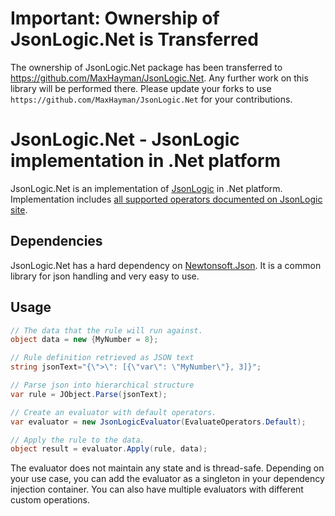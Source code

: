 # Important: Ownership of JsonLogic.Net is Transferred
The ownership of JsonLogic.Net package has been transferred to <https://github.com/MaxHayman/JsonLogic.Net>. Any further work on this library will be performed there. 
Please update your forks to use `https://github.com/MaxHayman/JsonLogic.Net` for your contributions.

# JsonLogic.Net - JsonLogic implementation in .Net platform

JsonLogic.Net is an implementation of [JsonLogic](http://jsonlogic.com/) in .Net platform. Implementation includes [all supported operators documented on JsonLogic site](http://jsonlogic.com/operations.html).

## Dependencies

JsonLogic.Net has a hard dependency on [Newtonsoft.Json](https://www.nuget.org/packages/Newtonsoft.Json/). It is a common library for json handling and very easy to use.

## Usage

```csharp
// The data that the rule will run against. 
object data = new {MyNumber = 8};

// Rule definition retrieved as JSON text
string jsonText="{\">\": [{\"var\": \"MyNumber\"}, 3]}";

// Parse json into hierarchical structure
var rule = JObject.Parse(jsonText);

// Create an evaluator with default operators.
var evaluator = new JsonLogicEvaluator(EvaluateOperators.Default);

// Apply the rule to the data.
object result = evaluator.Apply(rule, data);
```

The evaluator does not maintain any state and is thread-safe. Depending on your use case, you can add the evaluator as a singleton in your dependency injection container. You can also have multiple evaluators with different custom operations.
